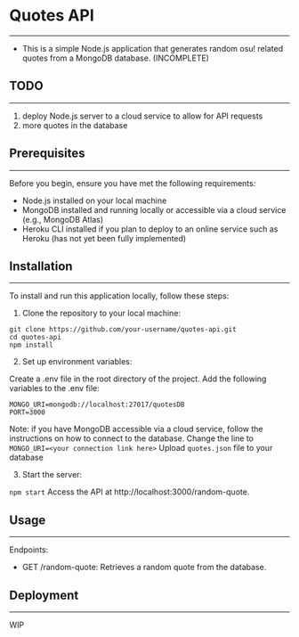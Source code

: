 # Quotes API
---
- This is a simple Node.js application that generates random osu! related quotes from a MongoDB database. (INCOMPLETE)

## TODO
---
1. deploy Node.js server to a cloud service to allow for API requests
2. more quotes in the database

## Prerequisites
---
Before you begin, ensure you have met the following requirements:

- Node.js installed on your local machine
- MongoDB installed and running locally or accessible via a cloud service (e.g., MongoDB Atlas)
- Heroku CLI installed if you plan to deploy to an online service such as Heroku (has not yet been fully implemented)

## Installation
---
To install and run this application locally, follow these steps:

1. Clone the repository to your local machine:

```
git clone https://github.com/your-username/quotes-api.git
cd quotes-api
npm install
```

2. Set up environment variables:

Create a .env file in the root directory of the project.
Add the following variables to the .env file:

```
MONGO_URI=mongodb://localhost:27017/quotesDB
PORT=3000
```
Note: if you have MongoDB accessible via a cloud service, follow the instructions on how to connect to the database.
Change the line to `MONGO_URI=<your connection link here>`
Upload `quotes.json` file to your database

3. Start the server:

`npm start`
Access the API at http://localhost:3000/random-quote.

## Usage
---
Endpoints:

- GET /random-quote: Retrieves a random quote from the database.

## Deployment
---
WIP